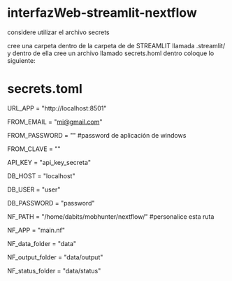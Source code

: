 # interfazWeb-streamlit-nextflow

considere utilizar el archivo secrets

cree una carpeta dentro de la carpeta de de STREAMLIT llamada .streamlit/ y dentro de ella cree un archivo llamado secrets.homl
dentro coloque lo siguiente:

# secrets.toml

URL_APP = "http://localhost:8501"

FROM_EMAIL = "mi@gmail.com"

FROM_PASSWORD = "" #password de aplicación de windows

FROM_CLAVE = ""

API_KEY = "api_key_secreta"

DB_HOST = "localhost"

DB_USER = "user"

DB_PASSWORD = "password"

NF_PATH = "/home/dabits/mobhunter/nextflow/" #personalice esta ruta

NF_APP = "main.nf"

NF_data_folder = "data"

NF_output_folder = "data/output"

NF_status_folder = "data/status"

